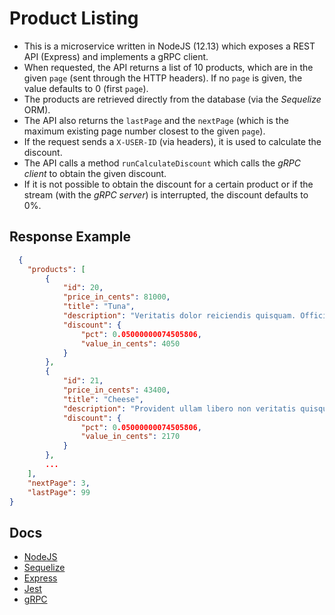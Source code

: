 # Product Listing

* This is a microservice written in NodeJS (12.13) which exposes a REST API (Express) and implements a gRPC client.
* When requested, the API returns a list of 10 products, which are in the given `page` (sent through the HTTP headers). If no `page` is given, the value defaults to 0 (first `page`).
* The products are retrieved directly from the database (via the *Sequelize* ORM).
* The API also returns the `lastPage` and the `nextPage` (which is the maximum existing page number closest to the given `page`).
* If the request sends a `X-USER-ID` (via headers), it is used to calculate the discount.
* The API calls a method `runCalculateDiscount` which calls the *gRPC client* to obtain the given discount. 
* If it is not possible to obtain the discount for a certain product or if the stream (with the *gRPC server*) is interrupted, the discount defaults to 0%.

## Response Example
```json
  {
    "products": [
        {
            "id": 20,
            "price_in_cents": 81000,
            "title": "Tuna",
            "description": "Veritatis dolor reiciendis quisquam. Officiis non minima neque voluptatem aut. Dolorem repudiandae repellat omnis.",
            "discount": {
                "pct": 0.05000000074505806,
                "value_in_cents": 4050
            }
        },
        {
            "id": 21,
            "price_in_cents": 43400,
            "title": "Cheese",
            "description": "Provident ullam libero non veritatis quisquam. Consequatur qui doloremque. Vel explicabo eos id temporibus omnis rerum harum quam.",
            "discount": {
                "pct": 0.05000000074505806,
                "value_in_cents": 2170
            }
        },
        ...
    ],
    "nextPage": 3,
    "lastPage": 99
}
```

## Docs
* [NodeJS](https://nodejs.org/en/docs/)
* [Sequelize](https://sequelize.org/v5/)
* [Express](https://expressjs.com)
* [Jest](https://jestjs.io/docs/en/getting-started.html)
* [gRPC](https://grpc.io)